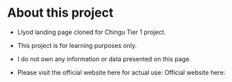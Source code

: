 # About this project

- Llyod landing page cloned for Chingu Tier 1 project.

- This project is for learning purposes only. 

- I do not own any information or data presented on this page.

- Please visit the official website here for actual use: Official website here: 